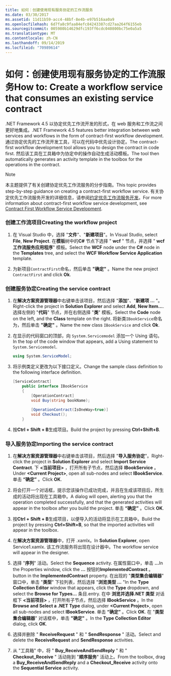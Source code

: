 ```yaml
---
title: 如何：创建使用现有服务协定的工作流服务
ms.date: 03/30/2017
ms.assetid: 11d11b59-acc4-48bf-8e4b-e97b516aa0a9
ms.openlocfilehash: 6d7fa8c9faa84efc84243387cd27aa264f6155eb
ms.sourcegitcommit: 005980b14629dfc193ff6cdc040800bc75e0a5a5
ms.translationtype: MT
ms.contentlocale: zh-CN
ms.lasthandoff: 09/14/2019
ms.locfileid: "70989614"
---
```

# <a name="how-to-create-a-workflow-service-that-consumes-an-existing-service-contract"></a><span data-ttu-id="40599-102">如何：创建使用现有服务协定的工作流服务</span><span class="sxs-lookup"><span data-stu-id="40599-102">How to: Create a workflow service that consumes an existing service contract</span></span>
<span data-ttu-id="40599-103">.NET Framework 4.5 以协定优先工作流开发的形式，在 web 服务和工作流之间更好地集成。</span><span class="sxs-lookup"><span data-stu-id="40599-103">.NET Framework 4.5 features better integration between web services and workflows in the form of contract-first workflow development.</span></span> <span data-ttu-id="40599-104">通过协定优先的工作流开发工具，可以在代码中优先设计协定。</span><span class="sxs-lookup"><span data-stu-id="40599-104">The contract-first workflow development tool allows you to design the contract in code first.</span></span> <span data-ttu-id="40599-105">然后该工具在工具箱中为协定中的操作自动生成活动模板。</span><span class="sxs-lookup"><span data-stu-id="40599-105">The tool then automatically generates an activity template in the toolbox for the operations in the contract.</span></span>  
  
> [!NOTE]
> <span data-ttu-id="40599-106">本主题提供了有关创建协定优先工作流服务的分步指南。</span><span class="sxs-lookup"><span data-stu-id="40599-106">This topic provides step-by-step guidance on creating a contract-first workflow service.</span></span> <span data-ttu-id="40599-107">有关协定优先工作流服务开发的详细信息，请参阅[约定优先工作流服务开发](contract-first-workflow-service-development.md)。</span><span class="sxs-lookup"><span data-stu-id="40599-107">For more information about contract-first workflow service development, see [Contract First Workflow Service Development](contract-first-workflow-service-development.md).</span></span>  
  
### <a name="creating-the-workflow-project"></a><span data-ttu-id="40599-108">创建工作流项目</span><span class="sxs-lookup"><span data-stu-id="40599-108">Creating the workflow project</span></span>  
  
1. <span data-ttu-id="40599-109">在 Visual Studio 中，选择 "**文件**"、"**新建项目**"。</span><span class="sxs-lookup"><span data-stu-id="40599-109">In Visual Studio, select **File**, **New Project**.</span></span> <span data-ttu-id="40599-110">在**模板**树中的**C#** 节点下选择 " **wcf** " 节点，并选择 " **wcf 工作流服务应用程序**" 模板。</span><span class="sxs-lookup"><span data-stu-id="40599-110">Select the **WCF** node under the **C#** node in the **Templates** tree, and select the **WCF Workflow Service Application** template.</span></span>  
  
2. <span data-ttu-id="40599-111">为新项目`ContractFirst`命名，然后单击 **"确定"** 。</span><span class="sxs-lookup"><span data-stu-id="40599-111">Name the new project `ContractFirst` and click **Ok**.</span></span>  
  
### <a name="creating-the-service-contract"></a><span data-ttu-id="40599-112">创建服务协定</span><span class="sxs-lookup"><span data-stu-id="40599-112">Creating the service contract</span></span>  
  
1. <span data-ttu-id="40599-113">在**解决方案资源管理器**中右键单击该项目，然后选择 "**添加**"、"**新建项 ...** "。</span><span class="sxs-lookup"><span data-stu-id="40599-113">Right-click the project in **Solution Explorer** and select **Add**, **New Item…**.</span></span> <span data-ttu-id="40599-114">选择左侧的 "**代码**" 节点，并在右侧选择 "**类**" 模板。</span><span class="sxs-lookup"><span data-stu-id="40599-114">Select the **Code** node on the left, and the **Class** template on the right.</span></span> <span data-ttu-id="40599-115">将新类`IBookService`命名为，然后单击 **"确定"** 。</span><span class="sxs-lookup"><span data-stu-id="40599-115">Name the new class `IBookService` and click **Ok**.</span></span>  
  
2. <span data-ttu-id="40599-116">在显示的代码窗口的顶部，向 `System.Servicemodel` 添加一个 Using 语句。</span><span class="sxs-lookup"><span data-stu-id="40599-116">In the top of the code window that appears, add a Using statement to `System.Servicemodel`.</span></span>  
  
    ```csharp  
    using System.ServiceModel;  
    ```  
  
3. <span data-ttu-id="40599-117">将示例类定义更改为以下接口定义。</span><span class="sxs-lookup"><span data-stu-id="40599-117">Change the sample class definition to the following interface definition.</span></span>  
  
    ```csharp  
    [ServiceContract]  
        public interface IBookService  
        {  
            [OperationContract]  
            void Buy(string bookName);  
  
            [OperationContract(IsOneWay=true)]  
            void Checkout();  
        }  
    ```  
  
4. <span data-ttu-id="40599-118">按**Ctrl + Shift + B**生成项目。</span><span class="sxs-lookup"><span data-stu-id="40599-118">Build the project by pressing **Ctrl+Shift+B**.</span></span>  
  
### <a name="importing-the-service-contract"></a><span data-ttu-id="40599-119">导入服务协定</span><span class="sxs-lookup"><span data-stu-id="40599-119">Importing the service contract</span></span>  
  
1. <span data-ttu-id="40599-120">在**解决方案资源管理器**中右键单击该项目，然后选择 "**导入服务协定**"。</span><span class="sxs-lookup"><span data-stu-id="40599-120">Right-click the project in **Solution Explorer** and select **Import Service Contract**.</span></span> <span data-ttu-id="40599-121">下 **\<当前项目>** ，打开所有子节点，然后选择 **IBookService** 。</span><span class="sxs-lookup"><span data-stu-id="40599-121">Under **\<Current Project>**, open all sub-nodes and select **IBookService**.</span></span> <span data-ttu-id="40599-122">单击 **“确定”** 。</span><span class="sxs-lookup"><span data-stu-id="40599-122">Click **OK**.</span></span>  
  
2. <span data-ttu-id="40599-123">将会打开一个对话框，提示您该操作已成功完成，并且在生成该项目后，所生成的活动将出现在工具箱中。</span><span class="sxs-lookup"><span data-stu-id="40599-123">A dialog will open, alerting you that the operation completed successfully, and that the generated activities will appear in the toolbox after you build the project.</span></span> <span data-ttu-id="40599-124">单击 **“确定”** 。</span><span class="sxs-lookup"><span data-stu-id="40599-124">Click **OK**.</span></span>  
  
3. <span data-ttu-id="40599-125">按**Ctrl + Shift + B**生成项目，以便导入的活动将显示在工具箱中。</span><span class="sxs-lookup"><span data-stu-id="40599-125">Build the project by pressing **Ctrl+Shift+B**, so that the imported activities will appear in the toolbox.</span></span>  
  
4. <span data-ttu-id="40599-126">在**解决方案资源管理器**中，打开 .xamlx。</span><span class="sxs-lookup"><span data-stu-id="40599-126">In **Solution Explorer**, open Service1.xamlx.</span></span> <span data-ttu-id="40599-127">该工作流服务将出现在设计器中。</span><span class="sxs-lookup"><span data-stu-id="40599-127">The workflow service will appear in the designer.</span></span>  
  
5. <span data-ttu-id="40599-128">选择 "**序列**" 活动。</span><span class="sxs-lookup"><span data-stu-id="40599-128">Select the **Sequence** activity.</span></span> <span data-ttu-id="40599-129">在属性窗口中，单击 **...**</span><span class="sxs-lookup"><span data-stu-id="40599-129">In the Properties window, click the **…**</span></span> <span data-ttu-id="40599-130">按钮的**ImplementedContract** 。</span><span class="sxs-lookup"><span data-stu-id="40599-130">button in the **ImplementedContract** property.</span></span> <span data-ttu-id="40599-131">在出现的 "**类型集合编辑器**" 窗口中，单击 "**类型**" 下拉列表，然后选择 "**浏览类型 ...** "</span><span class="sxs-lookup"><span data-stu-id="40599-131">In the **Type Collection Editor** window that appears, click the **Type** dropdown, and select the **Browse for Types…**</span></span> <span data-ttu-id="40599-132">条目.</span><span class="sxs-lookup"><span data-stu-id="40599-132">entry.</span></span> <span data-ttu-id="40599-133">在中 **浏览并选择.NET 类型** 对话框下 **\<当前项目>** ，打开所有子节点，然后选择 **IBookService** 。</span><span class="sxs-lookup"><span data-stu-id="40599-133">In the **Browse and Select a .NET Type** dialog, under **\<Current Project>**, open all sub-nodes and select **IBookService**.</span></span> <span data-ttu-id="40599-134">单击 **“确定”** 。</span><span class="sxs-lookup"><span data-stu-id="40599-134">Click **OK**.</span></span> <span data-ttu-id="40599-135">在 "**类型集合编辑器**" 对话框中，单击 **"确定"** 。</span><span class="sxs-lookup"><span data-stu-id="40599-135">In the **Type Collection Editor** dialog, click **OK**.</span></span>  
  
6. <span data-ttu-id="40599-136">选择并删除 " **ReceiveRequest** " 和 " **SendResponse** " 活动。</span><span class="sxs-lookup"><span data-stu-id="40599-136">Select and delete the **ReceiveRequest** and **SendResponse** activities.</span></span>  
  
7. <span data-ttu-id="40599-137">从 "工具箱" 中，将 " **Buy_ReceiveAndSendReply** " 和 " **Checkout_Receive** " 活动拖到 "**顺序服务**" 活动上。</span><span class="sxs-lookup"><span data-stu-id="40599-137">From the toolbox, drag a **Buy_ReceiveAndSendReply** and a **Checkout_Receive** activity onto the **Sequential Service** activity.</span></span>
